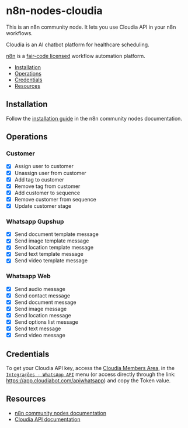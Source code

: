 # n8n-nodes-cloudia

This is an n8n community node. It lets you use Cloudia API in your n8n workflows.

Cloudia is an AI chatbot platform for healthcare scheduling.

[n8n](https://n8n.io/) is a [fair-code licensed](https://docs.n8n.io/reference/license/) workflow automation platform.

- [Installation](#installation)
- [Operations](#operations)
- [Credentials](#credentials)
- [Resources](#resources)

## Installation

Follow the [installation guide](https://docs.n8n.io/integrations/community-nodes/installation/) in the n8n community nodes documentation.

## Operations

### Customer
- [x] Assign user to customer
- [x] Unassign user from customer
- [x] Add tag to customer
- [x] Remove tag from customer
- [x] Add customer to sequence
- [x] Remove customer from sequence
- [x] Update customer stage
                
### Whatsapp Gupshup
- [x] Send document template message
- [x] Send image template message
- [x] Send location template message
- [x] Send text template message
- [x] Send video template message
                
### Whatsapp Web
- [x] Send audio message
- [x] Send contact message
- [x] Send document message
- [x] Send image message
- [x] Send location message
- [x] Send options list message
- [x] Send text message
- [x] Send video message

## Credentials

To get your Cloudia API key, access the [Cloudia Members Area](https://app.cloudiabot.com/), in the [`Integrações - WhatsApp API`](https://app.cloudiabot.com/apiwhatsapp) menu (or access directly through the link: https://app.cloudiabot.com/apiwhatsapp) and copy the Token value.

## Resources

* [n8n community nodes documentation](https://docs.n8n.io/integrations/community-nodes/)
* [Cloudia API documentation](https://documenter.getpostman.com/view/33208544/2sA358eRmb)
